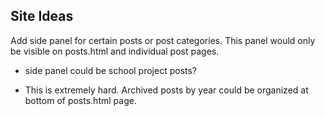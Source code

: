 ## Site Ideas

Add side panel for certain posts or post categories.  This panel would only be visible on posts.html and individual post pages.
  * side panel could be school project posts?

  * This is extremely hard.  Archived posts by year could be organized at bottom of posts.html page.

<!-- On posts.html, have links to separate posts.  The post will have the same template as index.html.  
The links will be kind of large and have a preview picture similar to Medium.com -->
